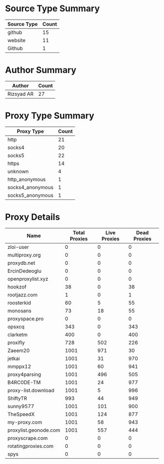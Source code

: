 # Source Type Summary

| Source Type | Count |
|-------------|-------|
| github | 15 |
| website | 11 |
| Github | 1 |


# Author Summary

| Author | Count |
|--------|-------|
| Rizsyad AR | 27 |


# Proxy Type Summary

| Proxy Type | Count |
|------------|-------|
| http | 21 |
| socks4 | 20 |
| socks5 | 22 |
| https | 14 |
| unknown | 4 |
| http_anonymous | 1 |
| socks4_anonymous | 1 |
| socks5_anonymous | 1 |


# Proxy Details

| Name | Total Proxies | Live Proxies | Dead Proxies |
|------|---------------|--------------|---------------|
| zloi-user | 0 | 0 | 0 |
| multiproxy.org | 0 | 0 | 0 |
| proxydb.net | 0 | 0 | 0 |
| ErcinDedeoglu | 0 | 0 | 0 |
| openproxylist.xyz | 0 | 0 | 0 |
| hookzof | 38 | 0 | 38 |
| rootjazz.com | 1 | 0 | 1 |
| roosterkid | 60 | 5 | 55 |
| monosans | 73 | 18 | 55 |
| proxyspace.pro | 0 | 0 | 0 |
| opsxcq | 343 | 0 | 343 |
| clarketm | 400 | 0 | 400 |
| proxifly | 728 | 502 | 226 |
| Zaeem20 | 1001 | 971 | 30 |
| jetkai | 1001 | 31 | 970 |
| mmppx12 | 1001 | 60 | 941 |
| proxy4parsing | 1001 | 496 | 505 |
| B4RC0DE-TM | 1001 | 24 | 977 |
| proxy-list.download | 1001 | 5 | 996 |
| ShiftyTR | 993 | 44 | 949 |
| sunny9577 | 1001 | 101 | 900 |
| TheSpeedX | 1001 | 124 | 877 |
| my-proxy.com | 1001 | 58 | 943 |
| proxylist.geonode.com | 1001 | 557 | 444 |
| proxyscrape.com | 0 | 0 | 0 |
| rotatingproxies.com | 0 | 0 | 0 |
| spys | 0 | 0 | 0 |
